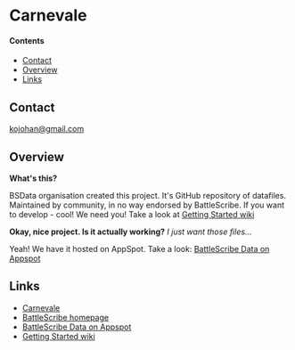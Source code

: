 Carnevale
=========

#### Contents ####

* [Contact][]
* [Overview][]
* [Links][]

## Contact ##
[Contact]: #contact
kojohan@gmail.com

## Overview ##
[Overview]: #overview

__What's this?__

BSData organisation created this project. It's GitHub repository of datafiles.
Maintained by community, in no way endorsed by BattleScribe. If you want
to develop - cool! We need you! Take a look at [Getting Started wiki][]

__Okay, nice project. Is it actually working?__ _I just want those files..._

Yeah! We have it hosted on AppSpot. Take a look: [BattleScribe Data on Appspot][]


## Links ##
[Links]: #links

* [Carnevale][]
* [BattleScribe homepage][]
* [BattleScribe Data on Appspot][]
* [Getting Started wiki][]


[Carnevale]: http://carnevalegame.com/
[BattleScribe homepage]: http://www.battlescribe.net/
[BattleScribe Data on Appspot]: http://battlescribedata.appspot.com/#/repos
[Getting Started wiki]: https://github.com/BSData/catalogue-development/wiki/Getting-Started#contributing
